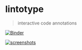# lintotype

> interactive code annotations

[![Binder][binder-badge]][binder]

[![screenshots][screenshot-image]][screenshots]

[binder]: https://mybinder.org/v2/gh/deathbeds/lintotype/master?url=lab%2Ftree%2Fnotebooks%2Findex.ipynb
[binder-badge]: https://mybinder.org/badge_logo.svg

[screenshot-image]: https://user-images.githubusercontent.com/45380/53699995-f039a880-3dbb-11e9-99b0-c4352df10207.png
[screenshots]: https://github.com/deathbeds/lintotype/issues/2
